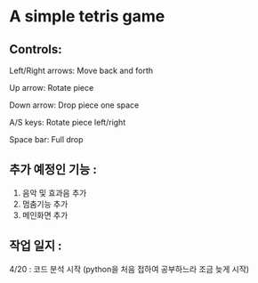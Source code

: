 A simple tetris game
====================

Controls:
---------

Left/Right arrows: Move back and forth

Up arrow: Rotate piece

Down arrow: Drop piece one space

A/S keys: Rotate piece left/right

Space bar: Full drop

추가 예정인 기능 :
---------

1. 음악 및 효과음 추가
2. 멈춤기능 추가
3. 메인화면 추가

작업 일지 :
---------

4/20 : 코드 분석 시작 (python을 처음 접하여 공부하느라 조금 늦게 시작)